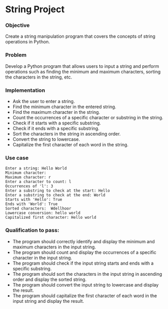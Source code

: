 # String Project

### Objective
Create a string manipulation program that covers the concepts of string operations in Python.

### Problem
Develop a Python program that allows users to input a string and perform operations such as finding the minimum and maximum characters, sorting the characters in the string, etc.

### Implementation
- Ask the user to enter a string. 
- Find the minimum character in the entered string.
- Find the maximum character in the string.
- Count the occurrences of a specific character or substring in the string.
- Check if it starts with a specific substring.
- Check if it ends with a specific substring.
- Sort the characters in the string in ascending order.
- Convert the string to lowercase.
- Capitalize the first character of each word in the string.  

### Use case
```
Enter a string: Hello World
Minimum character:  
Maximum character: r
Enter a character to count: l
Occurrences of 'l': 3
Enter a substring to check at the start: Hello
Enter a substring to check at the end: World
Starts with 'Hello': True
Ends with 'World': True
Sorted characters:  Wdellhoor
Lowercase conversion: hello world
Capitalized first character: Hello world
```


### Qualification to pass:
- The program should correctly identify and display the minimum and maximum characters in the input string.
- The program should count and display the occurrences of a specific character in the input string.
- The program should check if the input string starts and ends with a specific substring.
- The program should sort the characters in the input string in ascending order and display the sorted string.
- The program should convert the input string to lowercase and display the result.
- The program should capitalize the first character of each word in the input string and display the result.
